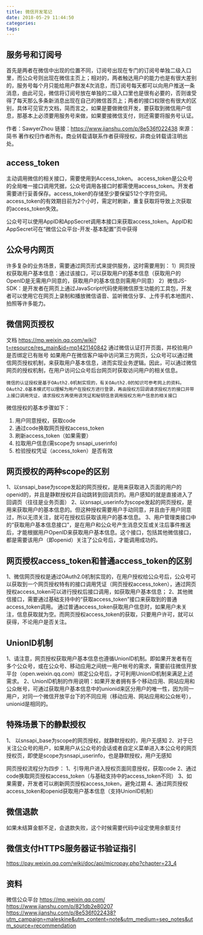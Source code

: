 ```yaml
---
title: 微信开发笔记
date: 2018-05-29 11:44:50
categories:
tags:
---
```

## 服务号和订阅号
首先是两者在微信中出现的位置不同，订阅号出现在专门的订阅号单独二级入口里，而公众号则出现在微信主页上；相对的，两者触达用户的能力也是有很大差别的，服务号每个月只能给用户群发4次消息，而订阅号每天都可以向用户推送一条消息，由此可见，微信将订阅号放在单独的二级入口里也是很有必要的，否则谁受得了每天那么多条新消息出现在自己的微信首页上；两者的接口权限也有很大的区别，具体可见官方文档，简而言之，如果是要做微信开发，要获取到微信用户信息，那基本上必须要用服务号来做，如果要接微信支付，则还需要将服务号认证。

作者：SawyerZhou
链接：https://www.jianshu.com/p/8e536f022438
來源：简书
著作权归作者所有。商业转载请联系作者获得授权，非商业转载请注明出处。

## access_token
主动调用微信的相关接口，需要使用到Access_token。
access_token是公众号的全局唯一接口调用凭据，公众号调用各接口时都需使用access_token。开发者需要进行妥善保存。access_token的存储至少要保留512个字符空间。access_token的有效期目前为2个小时，需定时刷新，重复获取将导致上次获取的access_token失效。

公众号可以使用AppID和AppSecret调用本接口来获取access_token。AppID和AppSecret可在“微信公众平台-开发-基本配置”页中获得

## 公众号内网页
许多复杂的业务场景，需要通过网页形式来提供服务，这时需要用到：
1）网页授权获取用户基本信息：通过该接口，可以获取用户的基本信息（获取用户的OpenID是无需用户同意的，获取用户的基本信息则需用户同意）
2）微信JS-SDK：是开发者在网页上通过JavaScript代码使用微信原生功能的工具包，开发者可以使用它在网页上录制和播放微信语音、监听微信分享、上传手机本地图片、拍照等许多能力。

## 微信网页授权
文档 https://mp.weixin.qq.com/wiki?t=resource/res_main&id=mp1421140842
通过微信认证打开页面，并校验用户是否绑定已有账号
如果用户在微信客户端中访问第三方网页，公众号可以通过微信网页授权机制，来获取用户基本信息，进而实现业务逻辑。因此，可以通过微信网页的授权机制，在用户访问公众号后台网页时获取访问用户的相关信息。

```
微信的认证授权是基于OAuth2.0机制实现的，有关OAuth2.0的知识可参考网上的资料。OAuth2.0基本模式可以理解为用户在授权方进行登录，再由授权方回调请求授权方的接口并带上接口调用凭证，请求授权方再使用该凭证和秘钥信息调用授权方用户信息的相关接口
```

微信授权的基本步骤如下：
1. 用户同意授权，获取code
2. 通过code换取网页授权access_token
3. 刷新access_token（如果需要）
4. 拉取用户信息(需scope为 snsapi_userinfo)
5. 检验授权凭证（access_token）是否有效

## 网页授权的两种scope的区别
1、以snsapi_base为scope发起的网页授权，是用来获取进入页面的用户的openid的，并且是静默授权并自动跳转到回调页的。用户感知的就是直接进入了回调页（往往是业务页面）
2、以snsapi_userinfo为scope发起的网页授权，是用来获取用户的基本信息的。但这种授权需要用户手动同意，并且由于用户同意过，所以无须关注，就可在授权后获取该用户的基本信息。
3、用户管理类接口中的“获取用户基本信息接口”，是在用户和公众号产生消息交互或关注后事件推送后，才能根据用户OpenID来获取用户基本信息。这个接口，包括其他微信接口，都是需要该用户（即openid）关注了公众号后，才能调用成功的。

## 网页授权access_token和普通access_token的区别
1、微信网页授权是通过OAuth2.0机制实现的，在用户授权给公众号后，公众号可以获取到一个网页授权特有的接口调用凭证（网页授权access_token），通过网页授权access_token可以进行授权后接口调用，如获取用户基本信息；
2、其他微信接口，需要通过基础支持中的“获取access_token”接口来获取到的普通access_token调用。
通过普通access_token获取用户信息时，如果用户未关注，信息获取就为空。而网页授权access_token的获取，只要用户许可，就可以获得，不论用户是否关注。

## UnionID机制
1、请注意，网页授权获取用户基本信息也遵循UnionID机制。即如果开发者有在多个公众号，或在公众号、移动应用之间统一用户帐号的需求，需要前往微信开放平台（open.weixin.qq.com）绑定公众号后，才可利用UnionID机制来满足上述需求。
2、UnionID机制的作用说明：如果开发者拥有多个移动应用、网站应用和公众帐号，可通过获取用户基本信息中的unionid来区分用户的唯一性，因为同一用户，对同一个微信开放平台下的不同应用（移动应用、网站应用和公众帐号），unionid是相同的。

## 特殊场景下的静默授权
1、 以snsapi_base为scope的网页授权，就静默授权的，用户无感知
2、对于已关注公众号的用户，如果用户从公众号的会话或者自定义菜单进入本公众号的网页授权页，即使是scope为snsapi_userinfo，也是静默授权，用户无感知

网页授权流程分为四步：
1、引导用户进入授权页面同意授权，获取code
2、通过code换取网页授权access_token（与基础支持中的access_token不同）
3、如果需要，开发者可以刷新网页授权access_token，避免过期
4、通过网页授权access_token和openid获取用户基本信息（支持UnionID机制）

## 微信退款
如果未结算金额不足，会退款失败，这个时候需要代码中设定使用余额支付

## 微信支付HTTPS服务器证书验证指引
https://pay.weixin.qq.com/wiki/doc/api/micropay.php?chapter=23_4

## 资料
微信公众平台 https://mp.weixin.qq.com/
https://www.jianshu.com/p/821db2e80207
https://www.jianshu.com/p/8e536f022438?utm_campaign=maleskine&utm_content=note&utm_medium=seo_notes&utm_source=recommendation
